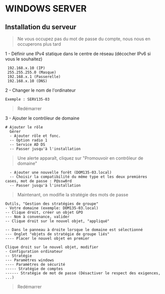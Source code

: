 # WINDOWS SERVER

## Installation du serveur

> Ne vous occupez pas du mot de passe du compte, nous nous en occuperons plus tard

1 - Définir une IPv4 statique dans le centre de réseau (décocher IPv6 si vous le souhaitez)
```
 192.168.x.10 (IP)
 255.255.255.0 (Masque)
 192.168.x.1 (Passerelle)
 192.168.x.10 (DNS)
```
2 - Changer le nom de l'ordinateur
```
Exemple : SERV135-03
```

> Redémarrer

3 - Ajouter le contrôleur de domaine
```
# Ajouter le rôle
  Gérer
  - Ajouter rôle et fonc.
  -- Option radio 1
  -- Service AD DS
  -- Passer jusqu'à l'installation
```
> Une alerte apparaît, cliquez sur "Promouvoir en contrôleur de domaine"
```
  - Ajouter une nouvelle forêt (DOM135-03.local)
  -- Choisir la compatibilité du même type et les deux premières cases, mot de passe : P@ssw0rd
  -- Passer jusqu'à l'installation
```

> Maintenant, on modifie la stratégie des mots de passe
```
Outils, "Gestion des stratégies de groupe"
- Votre domaine (exemple: DOM135-03.local)
-- Clique droit, créer un objet GPO
--- Nom à convenance, valider
-- Clique droit sur le nouvel objet, "appliqué"

-- Dans le panneau à droite lorsque le domaine est sélectionné
--- Onglet "objets de stratégie de groupe liés"
---- Placer le nouvel objet en premier

Clique droit sur le nouvel objet, modifier
- Configuration ordinateur
-- Stratégie
--- Paramètres windows
---- Paramètres de sécurité
----- Stratégie de comptes
------ Stratégie de mot de passe (Désactiver le respect des exigences, ...)
```

> Redémarrer
